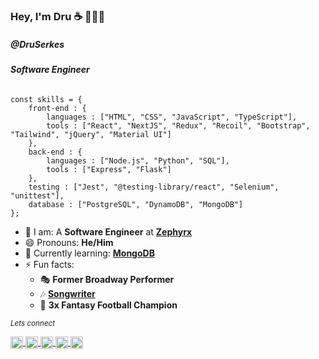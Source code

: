 ### Hey, I'm Dru ☕️ 👨🏻‍💻 

##### @DruSerkes

###### **Software Engineer**

```
const skills = {
    front-end : {
        languages : ["HTML", "CSS", "JavaScript", "TypeScript"],
        tools : ["React", "NextJS", "Redux", "Recoil", "Bootstrap", "Tailwind", "jQuery", "Material UI"]
    }, 
    back-end : {
        languages : ["Node.js", "Python", "SQL"],
        tools : ["Express", "Flask"]
    }, 
    testing : ["Jest", "@testing-library/react", "Selenium", "unittest"],
    database : ["PostgreSQL", "DynamoDB", "MongoDB"]
};
```

- 🔭 I am: A **Software Engineer** at **[Zephyrx](https://www.zephyrx.com)**
- 😄 Pronouns: **He/Him**
- 🌱 Currently learning: **[MongoDB](https://mongodb.com/)**
- ⚡ Fun facts: 
    - 🎭 **Former Broadway Performer** 
    - 🎶 [**Songwriter**](https://open.spotify.com/artist/61MnpadJtHfqjv1diIAL2t?si=QS1JpFwuRPe-RpFdGWDBZA)
    - 🏈 **3x Fantasy Football Champion**


<small>*Lets connect*</small>
<p align="left">
    <a href="https://twitter.com/druserkes" target="_blank">
        <img align="center" src="https://cdn.jsdelivr.net/npm/simple-icons@3.0.1/icons/twitter.svg" alt="druserkes" height="20" width="20" />
    </a>
    <a href="https://linkedin.com/in/dru-serkes" target="_blank">
        <img align="center" src="https://cdn.jsdelivr.net/npm/simple-icons@3.0.1/icons/linkedin.svg" alt="dru-serkes" height="20" width="20" />
    </a>
    <a href="https://instagram.com/druserkes" target="_blank">
        <img align="center" src="https://cdn.jsdelivr.net/npm/simple-icons@3.0.1/icons/instagram.svg" alt="druserkes" height="20" width="20" />
    </a>
    <a href="https://stackoverflow.com/users/13714887" target="_blank">
        <img align="center" src="https://cdn.jsdelivr.net/npm/simple-icons@3.0.1/icons/stackoverflow.svg" alt="13714887" height="20" width="20" />
    </a>
    <a href="https://open.spotify.com/artist/61MnpadJtHfqjv1diIAL2t?si=QS1JpFwuRPe-RpFdGWDBZA" target="_blank">
        <img align="center" src="https://i.pinimg.com/originals/7a/ec/a5/7aeca525afa2209807c15da821b2f2c6.png" alt="Dru Serkes on spotify" height="20" width="20" />
    </a>
</p>



<!--
**DruSerkes/druserkes** is a ✨ _special_ ✨ repository because its `README.md` (this file) appears on your GitHub profile.

Here are some ideas to get you started:

- 🔭 I’m currently working on ...
- 🌱 Currently learning: **[React-Native](https://reactnative.dev/)**
- 👯 I’m looking to collaborate on ...
- 🤔 I’m looking for help with ...
- 💬 Ask me about ...
- 📫 How to reach me: ...
- 😄 Pronouns: ...
- ⚡ Fun fact: ...
-->

